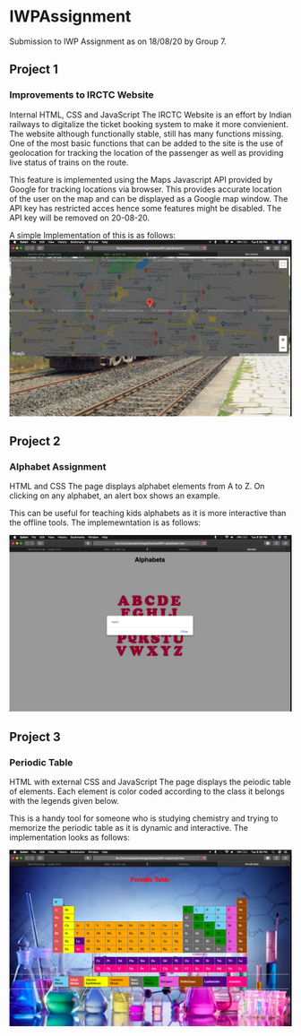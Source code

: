 # IWPAssignment #
Submission to IWP Assignment as on 18/08/20 by Group 7.

## Project 1 ##
### Improvements to IRCTC Website ###
Internal HTML, CSS and JavaScript
The IRCTC Website is an effort by Indian railways to digitalize the ticket booking system to make it more convienient. The website although functionally stable, still has many functions missing. One of the most basic functions that can be added to the site is the use of geolocation for tracking the location of the passenger as well as providing live status of trains on the route.

This feature is implemented using the Maps Javascript API provided by Google for tracking locations via browser. This provides accurate location of the user on the map and can be displayed as a Google map window. The API key has restricted acces hence some features might be disabled. The API key will be removed on 20-08-20.

A simple Implementation of this is as follows:
![picture alt](https://github.com/yash2806/IWPAssignment/blob/master/Pictures/Screenshot%202020-08-18%20at%208.38.50%20PM.png)


## Project 2 ##
### Alphabet Assignment ###
HTML and CSS
The page displays alphabet elements from A to Z. On clicking on any alphabet, an alert box shows an example.

This can be useful for teaching kids alphabets as it is more interactive than the offline tools. The implemewntation is as follows:

![picture alt](https://github.com/yash2806/IWPAssignment/blob/master/Pictures/Screenshot%202020-08-18%20at%208.38.13%20PM.png)

## Project 3 ##
### Periodic Table ###
HTML with external CSS and JavaScript
The page displays the peiodic table of elements. Each element is color coded according to the class it belongs with the legends given below.

This is a handy tool for someone who is studying chemistry and trying to memorize the periodic table as it is dynamic and interactive. The implementation looks as follows:

![picture alt](https://github.com/yash2806/IWPAssignment/blob/master/Pictures/Screenshot%202020-08-18%20at%208.38.24%20PM.png)
